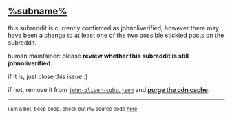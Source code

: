 ## [%subname%](https://old.reddit.com/%subname%)

this subreddit is currently confirmed as johnoliverified, however there may have been a change to at least one of the two possible stickied posts on the subreddit.

human maintainer: please **review whether this subreddit is still johnoliverified**.

if it is, just close this issue :)

if not, remove it from [`john-oliver-subs.json`](https://github.com/username-is-required/reddark-subinfo/blob/main/john-oliver-subs.json) and [**purge the cdn cache**](https://www.jsdelivr.com/tools/purge).

<hr>

<sup>i am a bot, beep boop. check out my source code [here](https://github.com/username-is-required/reddark-subinfo-update-checker)</sup>
